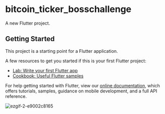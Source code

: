 # bitcoin_ticker_bosschallenge

A new Flutter project.

## Getting Started

This project is a starting point for a Flutter application.

A few resources to get you started if this is your first Flutter project:

- [Lab: Write your first Flutter app](https://flutter.dev/docs/get-started/codelab)
- [Cookbook: Useful Flutter samples](https://flutter.dev/docs/cookbook)

For help getting started with Flutter, view our
[online documentation](https://flutter.dev/docs), which offers tutorials,
samples, guidance on mobile development, and a full API reference.

![ezgif-2-e9002c8165](https://user-images.githubusercontent.com/38869235/164184384-a5e482a8-29c1-4c80-991c-a0e531bd5649.gif)

